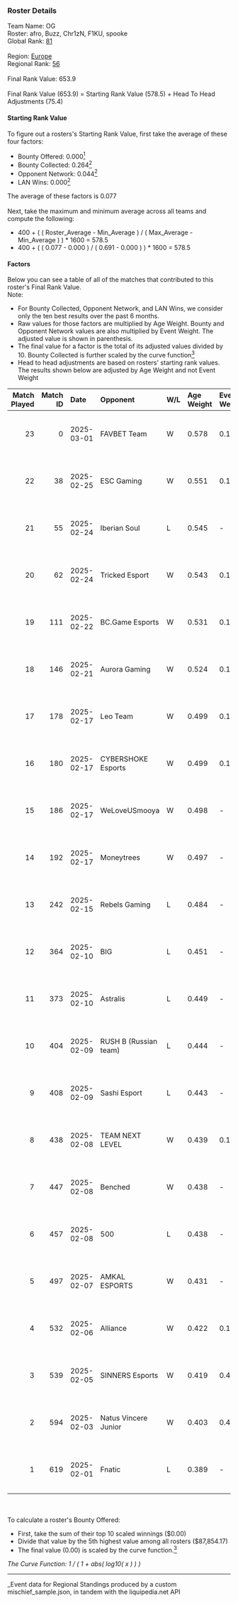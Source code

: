 ### Roster Details<br />
Team Name: OG<br />
Roster: afro, Buzz, Chr1zN, F1KU, spooke<br />
Global Rank: [81](../../standings_global_2025_06_02.md)<br />
<br />
Region: [Europe]( ../../standings_europe_2025_06_02.md)<br />
Regional Rank: [56]( ../../standings_europe_2025_06_02.md)<br />
<br />
Final Rank Value:  653.9<br />
<br />
Final Rank Value (653.9) = Starting Rank Value (578.5) + Head To Head Adjustments (75.4)<br />

#### Starting Rank Value<br />
To figure out a rosters's Starting Rank Value, first take the average of these four factors:<br />
- Bounty Offered: 0.000[<sup>1</sup>](#table2)
- Bounty Collected: 0.264[<sup>2</sup>](#table1)
- Opponent Network: 0.044[<sup>2</sup>](#table1)
- LAN Wins: 0.000[<sup>2</sup>](#table1)

The average of these factors is 0.077<br />
<br />
Next, take the maximum and minimum average across all teams and compute the following:<br />
- 400 + ( ( Roster_Average - Min_Average ) / ( Max_Average - Min_Average ) ) * 1600 = 578.5
- 400 + ( ( 0.077 - 0.000 ) / ( 0.691 - 0.000 ) ) * 1600 = 578.5


#### Factors<br />
Below you can see a table of all of the matches that contributed to this roster's Final Rank Value.<br />
Note:<br />

- For Bounty Collected, Opponent Network, and LAN Wins, we consider only the ten best results over the past 6 months.
- Raw values for those factors are multiplied by Age Weight. Bounty and Opponent Network values are also multiplied by Event Weight. The adjusted value is shown in parenthesis.
- The final value for a factor is the total of its adjusted values divided by 10. Bounty Collected is further scaled by the curve function[<sup>3</sup>](#curveFunction)
- Head to head adjustments are based on rosters' starting rank values. The results shown below are adjusted by Age Weight and not Event Weight
<span id="table1"></span><br />


| Match Played | Match ID | Date       | Opponent              | W/L | Age Weight | Event Weight | Bounty Collected | Opponent Network | LAN Wins  | H2H Adj. | Roster                               |
| -: | -: | :- | :- | :- | :- | :- | :- | :- | :- | -: | :- |
|           23 |        0 | 2025-03-01 | FAVBET Team           | W   | 0.578      | 0.143        | 0.009 (0.001)    | 0.230 (0.019)    | 0 (0.000) |    10.85 | afro, Buzz, Chr1zN, F1KU, spooke     |
|           22 |       38 | 2025-02-25 | ESC Gaming            | W   | 0.551      | 0.143        | 0.000 (0.000)    | 0.231 (0.018)    | 0 (0.000) |     5.86 | afro, Buzz, Chr1zN, F1KU, spooke     |
|           21 |       55 | 2025-02-24 | Iberian Soul          | L   | 0.545      | -            | -                | -                | -         |   -10.56 | Buzz, Chr1zN, F1KU, nicoodoz, spooke |
|           20 |       62 | 2025-02-24 | Tricked Esport        | W   | 0.543      | 0.143        | 0.000 (0.000)    | 0.394 (0.031)    | 0 (0.000) |     5.93 | afro, Buzz, Chr1zN, F1KU, spooke     |
|           19 |      111 | 2025-02-22 | BC.Game Esports       | W   | 0.531      | 0.143        | 0.061 (0.005)    | 1.000 (0.076)    | 0 (0.000) |    14.73 | Buzz, Chr1zN, F1KU, nicoodoz, spooke |
|           18 |      146 | 2025-02-21 | Aurora Gaming         | W   | 0.524      | 0.143        | 0.000 (0.000)    | 0.452 (0.034)    | 0 (0.000) |     6.19 | Buzz, Chr1zN, F1KU, nicoodoz, spooke |
|           17 |      178 | 2025-02-17 | Leo Team              | W   | 0.499      | 0.143        | 0.002 (0.000)    | 0.272 (0.019)    | 0 (0.000) |     6.99 | afro, Buzz, Chr1zN, F1KU, spooke     |
|           16 |      180 | 2025-02-17 | CYBERSHOKE Esports    | W   | 0.499      | 0.143        | 0.013 (0.001)    | 1.000 (0.071)    | 0 (0.000) |    11.89 | afro, Buzz, Chr1zN, F1KU, spooke     |
|           15 |      186 | 2025-02-17 | WeLoveUSmooya         | W   | 0.498      | -            | -                | -                | 0 (0.000) |     4.05 | afro, Buzz, Chr1zN, F1KU, spooke     |
|           14 |      192 | 2025-02-17 | Moneytrees            | W   | 0.497      | -            | -                | -                | 0 (0.000) |     3.92 | afro, Buzz, Chr1zN, F1KU, spooke     |
|           13 |      242 | 2025-02-15 | Rebels Gaming         | L   | 0.484      | -            | -                | -                | -         |   -11.40 | afro, Buzz, Chr1zN, F1KU, spooke     |
|           12 |      364 | 2025-02-10 | BIG                   | L   | 0.451      | -            | -                | -                | -         |    -0.24 | Buzz, Chr1zN, F1KU, MoDo, spooke     |
|           11 |      373 | 2025-02-10 | Astralis              | L   | 0.449      | -            | -                | -                | -         |    -0.01 | Buzz, Chr1zN, F1KU, MoDo, spooke     |
|           10 |      404 | 2025-02-09 | RUSH B (Russian team) | L   | 0.444      | -            | -                | -                | -         |    -4.33 | Buzz, Chr1zN, F1KU, MoDo, spooke     |
|            9 |      408 | 2025-02-09 | Sashi Esport          | L   | 0.443      | -            | -                | -                | -         |    -4.66 | Buzz, Chr1zN, F1KU, MoDo, spooke     |
|            8 |      438 | 2025-02-08 | TEAM NEXT LEVEL       | W   | 0.439      | 0.143        | 0.001 (0.000)    | -                | 0 (0.000) |     8.12 | Buzz, Chr1zN, F1KU, MoDo, spooke     |
|            7 |      447 | 2025-02-08 | Benched               | W   | 0.438      | -            | -                | -                | -         |     3.33 | Buzz, Chr1zN, F1KU, MoDo, spooke     |
|            6 |      457 | 2025-02-08 | 500                   | L   | 0.438      | -            | -                | -                | -         |    -1.56 | Buzz, Chr1zN, F1KU, MoDo, spooke     |
|            5 |      497 | 2025-02-07 | AMKAL ESPORTS         | W   | 0.431      | -            | -                | -                | -         |     5.70 | Buzz, Chr1zN, F1KU, MoDo, spooke     |
|            4 |      532 | 2025-02-06 | Alliance              | W   | 0.422      | 0.143        | -                | 0.621 (0.037)    | -         |     6.43 | Buzz, Chr1zN, F1KU, MoDo, spooke     |
|            3 |      539 | 2025-02-05 | SINNERS Esports       | W   | 0.419      | 0.435        | 0.015 (0.003)    | 0.278 (0.051)    | -         |     9.46 | Buzz, Chr1zN, F1KU, MoDo, spooke     |
|            2 |      594 | 2025-02-03 | Natus Vincere Junior  | W   | 0.403      | 0.435        | 0.040 (0.007)    | 0.494 (0.087)    | -         |    10.17 | Buzz, Chr1zN, F1KU, MoDo, spooke     |
|            1 |      619 | 2025-02-01 | Fnatic                | L   | 0.389      | -            | -                | -                | -         |    -5.48 | Buzz, Chr1zN, F1KU, MoDo, spooke     |

<br />
<span id="table2"></span><br />
To calculate a roster's Bounty Offered:<br />

- First, take the sum of their top 10 scaled winnings ($0.00)
- Divide that value by the 5th highest value among all rosters ($87,854.17)
- The final value (0.00) is scaled by the curve function.[<sup>3</sup>](#curveFunction)

<span id="curveFunction"></span>_The Curve Function: 1 / ( 1 + abs( log10( x ) ) )_<br />

---
_Event data for Regional Standings produced by a custom mischief_sample.json, in tandem with the liquipedia.net API<br />
